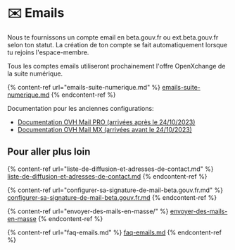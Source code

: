 # ✉️ Emails

Nous te fournissons un compte email en beta.gouv.fr ou ext.beta.gouv.fr selon ton statut. La création de ton compte se fait automatiquement lorsque tu rejoins l'espace-membre.

Tous les comptes emails utiliseront prochainement l'offre OpenXchange de la suite numérique.

{% content-ref url="emails-suite-numerique.md" %}
[emails-suite-numerique.md](emails-suite-numerique.md)
{% endcontent-ref %}

Documentation pour les anciennes configurations:

* [Documentation OVH Mail PRO (arrivées après le 24/10/2023)](emails-ovh-pro.md)
* [Documentation OVH Mail MX (arrivées avant le 24/10/2023)](envoyer-et-recevoir-des-emails-beta.gouv.fr-avec-loffre-ovh-mx-plan.md)

## Pour aller plus loin

{% content-ref url="liste-de-diffusion-et-adresses-de-contact.md" %}
[liste-de-diffusion-et-adresses-de-contact.md](liste-de-diffusion-et-adresses-de-contact.md)
{% endcontent-ref %}

{% content-ref url="configurer-sa-signature-de-mail-beta.gouv.fr.md" %}
[configurer-sa-signature-de-mail-beta.gouv.fr.md](configurer-sa-signature-de-mail-beta.gouv.fr.md)
{% endcontent-ref %}

{% content-ref url="envoyer-des-mails-en-masse/" %}
[envoyer-des-mails-en-masse](envoyer-des-mails-en-masse/)
{% endcontent-ref %}

{% content-ref url="faq-emails.md" %}
[faq-emails.md](faq-emails.md)
{% endcontent-ref %}
